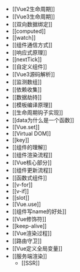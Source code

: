 - [[Vue2生命周期]]
- [[Vue3生命周期]]
- [[双向数据绑定]]
- [[computed]]
- [[watch]]
- [[组件通信方式]]
- [[响应式原理]]
- [[nextTick]]
- [[自定义组件]]
- [[Vue3源码解析]]
- [[监测数组]]
- [[依赖收集]]
- [[数据劫持]]
- [[模板编译原理]]
- [[生命周期钩子实现]]
- [[data为什么是一个函数]]
- [[Vue.set]]
- [[Virtual DOM]]
- [[key]]
- [[组件的理解]]
- [[组件渲染流程]]
- [[Vue核心部分]]
- [[组件更新流程]]
- [[函数式组件]]
- [[v-for]]
- [[v-if]]
- [[slot]]
- [[Vue.use]]
- [[组件写name的好处]]
- [[Vue修饰符]]
- [[keep-alive]]
- [[Vue渲染过程]]
- [[路由守卫]]
- [[Vue定义全局变量]]
- [[服务端渲染]]
	- [[SSR]]